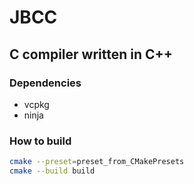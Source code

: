 # JBCC

## C compiler written in C++

### Dependencies

- vcpkg
- ninja

### How to build

```bash
cmake --preset=preset_from_CMakePresets
cmake --build build
```
